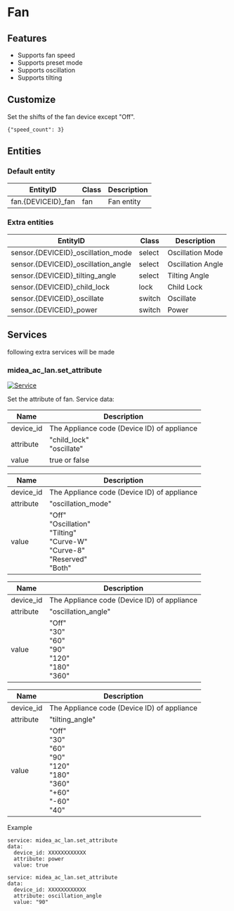 # Fan
## Features
- Supports fan speed
- Supports preset mode
- Supports oscillation
- Supports tilting

## Customize

Set the shifts of the fan device except "Off".

```
{"speed_count": 3}
```

## Entities
### Default entity
EntityID | Class | Description
--- | --- | ---
fan.{DEVICEID}_fan | fan | Fan entity

### Extra entities

EntityID | Class | Description
--- | --- | ---
sensor.{DEVICEID}_oscillation_mode | select | Oscillation Mode
sensor.{DEVICEID}_oscillation_angle | select | Oscillation Angle
sensor.{DEVICEID}_tilting_angle | select | Tilting Angle
sensor.{DEVICEID}_child_lock | lock | Child Lock
sensor.{DEVICEID}_oscillate | switch | Oscillate
sensor.{DEVICEID}_power | switch | Power


## Services
following extra services will be made

### midea_ac_lan.set_attribute

[![Service](https://my.home-assistant.io/badges/developer_call_service.svg)](https://my.home-assistant.io/redirect/developer_call_service/?service=midea_ac_lan.set_attribute)

Set the attribute of fan. Service data:

Name | Description
--- | ---
device_id | The Appliance code (Device ID) of appliance
attribute | "child_lock"<br/>"oscillate"
value | true or false

Name | Description
--- | ---
device_id | The Appliance code (Device ID) of appliance
attribute | "oscillation_mode"
value | "Off"<br/>"Oscillation"<br/>"Tilting"<br/>"Curve-W"<br/>"Curve-8"<br/>"Reserved"<br/>"Both"

Name | Description
--- | ---
device_id | The Appliance code (Device ID) of appliance
attribute | "oscillation_angle"
value | "Off"<br/>"30"<br/>"60"<br/>"90"<br/>"120"<br/>"180"<br/>"360"

Name | Description
--- | ---
device_id | The Appliance code (Device ID) of appliance
attribute | "tilting_angle"
value | "Off"<br/>"30"<br/>"60"<br/>"90"<br/>"120"<br/>"180"<br/>"360"<br/>"+60"<br/>"-60"<br/>"40"

Example
```
service: midea_ac_lan.set_attribute
data:
  device_id: XXXXXXXXXXXX
  attribute: power
  value: true
```

```
service: midea_ac_lan.set_attribute
data:
  device_id: XXXXXXXXXXXX
  attribute: oscillation_angle
  value: "90"
```